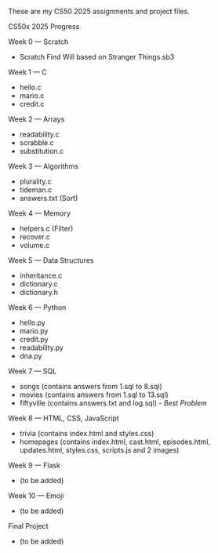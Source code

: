 These are my CS50 2025 assignments and project files. 

CS50x 2025 Progress

Week 0 — Scratch
- Scratch Find Will based on Stranger Things.sb3

Week 1 — C
- hello.c
- mario.c
- credit.c

Week 2 — Arrays
- readability.c
- scrabble.c
- substitution.c

Week 3 — Algorithms
- plurality.c
- tideman.c
- answers.txt (Sort)

Week 4 — Memory
- helpers.c (Filter)
- recover.c
- volume.c

Week 5 — Data Structures
- inheritance.c
- dictionary.c
- dictionary.h

Week 6 — Python
- hello.py
- mario.py
- credit.py
- readability.py
- dna.py

Week 7 — SQL
- songs (contains answers from 1.sql to 8.sql)
- movies (contains answers from 1.sql to 13.sql)
- fiftyville (contains answers.txt and log.sql) - *Best Problem*

Week 8 — HTML, CSS, JavaScript
- trivia (contains index.html and styles.css)
- homepages (contains index.html, cast.html, episodes.html, updates.html, styles.css, scripts.js and 2 images)

Week 9 — Flask
- (to be added)

Week 10 — Emoji
- (to be added)

Final Project
- (to be added)
